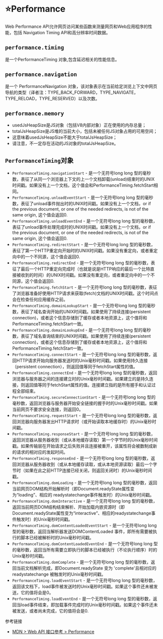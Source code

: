 # :star:Performance
Web Performance API允许网页访问某些函数来测量网页和Web应用程序的性能，包括 Navigation Timing API和高分辨率时间数据。

## `performance.timing`
是一个PerformanceTiming 对象,包含延迟相关的性能信息。

## `performance.navigation`
是一个 PerformanceNavigation 对象，该对象表示在当前给定浏览上下文中网页导航的类型（译者注：TYPE_BACK_FORWARD，TYPE_NAVIGATE， TYPE_RELOAD，TYPE_RESERVED）以及次数。

## `performance.memory`
* usedJsHeapSize是JS对象（包括V8内部对象）正在使用的内存总量；
* totalJsHeapSize是JS堆的当前大小，包括未被任何JS对象占用的可用空间；
* 这意味着usedJsHeapSize不能大于totalJsHeapSize；
* 请注意，不一定存在活动的JS对象的totalJsHeapSize。

## `PerformanceTiming`对象
* `PerformanceTiming.navigationStart` - 是一个无符号long long 型的毫秒数，表征了从同一个浏览器上下文的上一个文档卸载(unload)结束时的UNIX时间戳。如果没有上一个文档，这个值会和PerformanceTiming.fetchStart相同。
* `PerformanceTiming.unloadEventStart` - 是一个无符号long long 型的毫秒数，表征了unload事件抛出时的UNIX时间戳。如果没有上一个文档，or if the previous document, or one of the needed redirects, is not of the same origin, 这个值会返回0.
* `PerformanceTiming.unloadEventEnd` - 是一个无符号long long 型的毫秒数，表征了unload事件处理完成时的UNIX时间戳。如果没有上一个文档，or if the previous document, or one of the needed redirects, is not of the same origin, 这个值会返回0.
* `PerformanceTiming.redirectStart` - 是一个无符号long long 型的毫秒数，表征了第一个HTTP重定向开始时的UNIX时间戳。如果没有重定向，或者重定向中的一个不同源，这个值会返回0.
* `PerformanceTiming.redirectEnd` - 是一个无符号long long 型的毫秒数，表征了最后一个HTTP重定向完成时（也就是说是HTTP响应的最后一个比特直接被收到的时间）的UNIX时间戳。如果没有重定向，或者重定向中的一个不同源，这个值会返回0.
* `PerformanceTiming.fetchStart` - 是一个无符号long long 型的毫秒数，表征了浏览器准备好使用HTTP请求来获取(fetch)文档的UNIX时间戳。这个时间点会在检查任何应用缓存之前。
* `PerformanceTiming.domainLookupStart` - 是一个无符号long long 型的毫秒数，表征了域名查询开始的UNIX时间戳。如果使用了持续连接(persistent connection)，或者这个信息存储到了缓存或者本地资源上，这个值将和 PerformanceTiming.fetchStart一致。
* `PerformanceTiming.domainLookupEnd` - 是一个无符号long long 型的毫秒数，表征了域名查询结束的UNIX时间戳。如果使用了持续连接(persistent connection)，或者这个信息存储到了缓存或者本地资源上，这个值将和 PerformanceTiming.fetchStart一致。
* `PerformanceTiming.connectStart` - 是一个无符号long long 型的毫秒数，返回HTTP请求开始向服务器发送时的Unix毫秒时间戳。如果使用持久连接（persistent connection），则返回值等同于fetchStart属性的值。
* `PerformanceTiming.connectEnd` - 是一个无符号long long 型的毫秒数，返回浏览器与服务器之间的连接建立时的Unix毫秒时间戳。如果建立的是持久连接，则返回值等同于fetchStart属性的值。连接建立指的是所有握手和认证过程全部结束。
* `PerformanceTiming.secureConnectionStart` - 是一个无符号long long 型的毫秒数，返回浏览器与服务器开始安全链接的握手时的Unix毫秒时间戳。如果当前网页不要求安全连接，则返回0。
* `PerformanceTiming.requestStart` - 是一个无符号long long 型的毫秒数，返回浏览器向服务器发出HTTP请求时（或开始读取本地缓存时）的Unix毫秒时间戳。
* `PerformanceTiming.responseStart` - 是一个无符号long long 型的毫秒数，返回浏览器从服务器收到（或从本地缓存读取）第一个字节时的Unix毫秒时间戳。如果传输层在开始请求之后失败并且连接被重开，该属性将会被数制成新的请求的相对应的发起时间。
* `PerformanceTiming.responseEnd` - 是一个无符号long long 型的毫秒数，返回浏览器从服务器收到（或从本地缓存读取，或从本地资源读取）最后一个字节时（如果在此之前HTTP连接已经关闭，则返回关闭时）的Unix毫秒时间戳。
* `PerformanceTiming.domLoading` - 是一个无符号long long 型的毫秒数，返回当前网页DOM结构开始解析时（即Document.readyState属性变为“loading”、相应的 readystatechange事件触发时）的Unix毫秒时间戳。
* `PerformanceTiming.domInteractive` - 是一个无符号long long 型的毫秒数，返回当前网页DOM结构结束解析、开始加载内嵌资源时（即Document.readyState属性变为“interactive”、相应的readystatechange事件触发时）的Unix毫秒时间戳。
* `PerformanceTiming.domContentLoadedEventStart` - 是一个无符号long long 型的毫秒数，返回当解析器发送DOMContentLoaded 事件，即所有需要被执行的脚本已经被解析时的Unix毫秒时间戳。
* `PerformanceTiming.domContentLoadedEventEnd` - 是一个无符号long long 型的毫秒数，返回当所有需要立即执行的脚本已经被执行（不论执行顺序）时的Unix毫秒时间戳。
* `PerformanceTiming.domComplete` - 是一个无符号long long 型的毫秒数，返回当前文档解析完成，即Document.readyState 变为 'complete'且相对应的readystatechange 被触发时的Unix毫秒时间戳。
* `PerformanceTiming.loadEventStart` - 是一个无符号long long 型的毫秒数，返回该文档下，load事件被发送时的Unix毫秒时间戳。如果这个事件还未被发送，它的值将会是0。
* `PerformanceTiming.loadEventEnd` - 是一个无符号long long 型的毫秒数，返回当load事件结束，即加载事件完成时的Unix毫秒时间戳。如果这个事件还未被发送，或者尚未完成，它的值将会是0.


参考链接
* [MDN > Web API 接口参考 > Performance](https://developer.mozilla.org/zh-CN/docs/Web/API/Performance)
